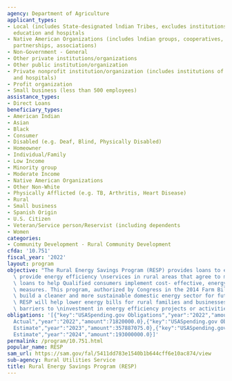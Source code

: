 ```yaml
---
agency: Department of Agriculture
applicant_types:
- Local (includes State-designated lndian Tribes, excludes institutions of higher
  education and hospitals
- Native American Organizations (includes lndian groups, cooperatives, corporations,
  partnerships, associations)
- Non-Government - General
- Other private institutions/organizations
- Other public institution/organization
- Private nonprofit institution/organization (includes institutions of higher education
  and hospitals)
- Profit organization
- Small business (less than 500 employees)
assistance_types:
- Direct Loans
beneficiary_types:
- American Indian
- Asian
- Black
- Consumer
- Disabled (e.g. Deaf, Blind, Physically Disabled)
- Homeowner
- Individual/Family
- Low Income
- Minority group
- Moderate Income
- Native American Organizations
- Other Non-White
- Physically Afflicted (e.g. TB, Arthritis, Heart Disease)
- Rural
- Small business
- Spanish Origin
- U.S. Citizen
- Veteran/Service person/Reservist (including dependents
- Women
categories:
- Community Development - Rural Community Development
cfda: '10.751'
fiscal_year: '2022'
layout: program
objective: "The Rural Energy Savings Program (RESP) provides loans to entities who\
  \ provide energy efficiency \nservices in rural areas that agree to make affordable\
  \ loans to help Qualified consumers implement cost- effective, energy efficiency\
  \ measures. This program, authorized by Congress in the 2014 Farm Bill, helps to\
  \ build a cleaner and more sustainable domestic energy sector for future generations.\
  \ RESP will help lower energy bills for rural families and businesses and will reduce\
  \ barriers to \ninvestment in energy efficiency projects or activities."
obligations: '[{"key":"USASpending.gov Obligations","year":"2022","amount":0.0},{"key":"SAM.gov
  Actual","year":"2022","amount":71820000.0},{"key":"USASpending.gov Obligations","year":"2023","amount":0.0},{"key":"SAM.gov
  Estimate","year":"2023","amount":357887075.0},{"key":"USASpending.gov Obligations","year":"2024","amount":0.0},{"key":"SAM.gov
  Estimate","year":"2024","amount":193000000.0}]'
permalink: /program/10.751.html
popular_name: RESP
sam_url: https://sam.gov/fal/5411dd783e1540b1b644cff6e10ac874/view
sub-agency: Rural Utilities Service
title: Rural Energy Savings Program (RESP)
---
```

